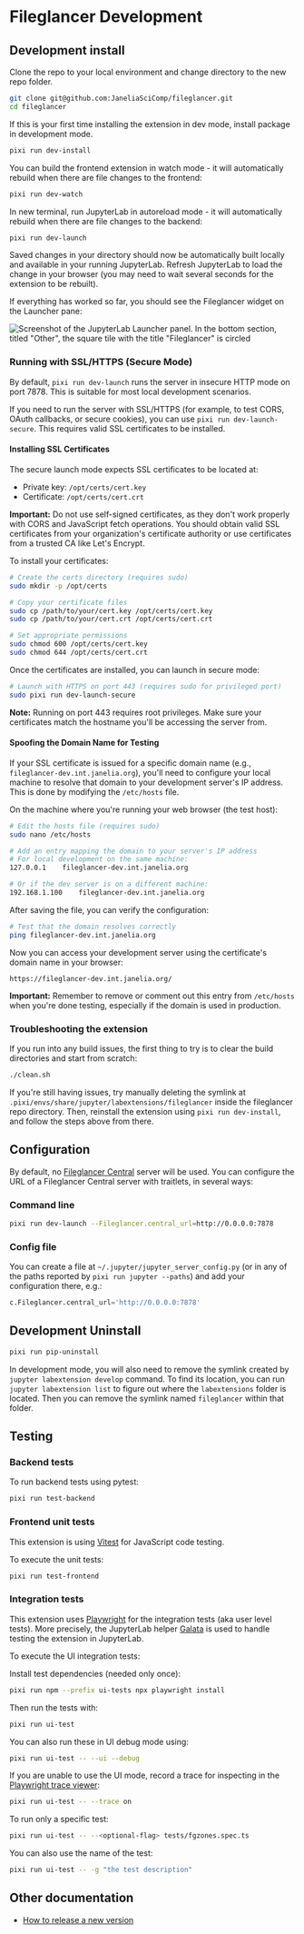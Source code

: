 # Fileglancer Development

## Development install

Clone the repo to your local environment and change directory to the new repo folder.

```bash
git clone git@github.com:JaneliaSciComp/fileglancer.git
cd fileglancer
```

If this is your first time installing the extension in dev mode, install package in development mode.

```bash
pixi run dev-install
```

You can build the frontend extension in watch mode - it will automatically rebuild when there are file changes to the frontend:

```bash
pixi run dev-watch
```

In new terminal, run JupyterLab in autoreload mode - it will automatically rebuild when there are file changes to the backend:

```bash
pixi run dev-launch
```

Saved changes in your directory should now be automatically built locally and available in your running JupyterLab. Refresh JupyterLab to load the change in your browser (you may need to wait several seconds for the extension to be rebuilt).

If everything has worked so far, you should see the Fileglancer widget on the Launcher pane:

![Screenshot of the JupyterLab Launcher panel. In the bottom section, titled "Other", the square tile with the title "Fileglancer" is circled](../assets/img/launcher.png)

### Running with SSL/HTTPS (Secure Mode)

By default, `pixi run dev-launch` runs the server in insecure HTTP mode on port 7878. This is suitable for most local development scenarios.

If you need to run the server with SSL/HTTPS (for example, to test CORS, OAuth callbacks, or secure cookies), you can use `pixi run dev-launch-secure`. This requires valid SSL certificates to be installed.

#### Installing SSL Certificates

The secure launch mode expects SSL certificates to be located at:

- Private key: `/opt/certs/cert.key`
- Certificate: `/opt/certs/cert.crt`

**Important:** Do not use self-signed certificates, as they don't work properly with CORS and JavaScript fetch operations. You should obtain valid SSL certificates from your organization's certificate authority or use certificates from a trusted CA like Let's Encrypt.

To install your certificates:

```bash
# Create the certs directory (requires sudo)
sudo mkdir -p /opt/certs

# Copy your certificate files
sudo cp /path/to/your/cert.key /opt/certs/cert.key
sudo cp /path/to/your/cert.crt /opt/certs/cert.crt

# Set appropriate permissions
sudo chmod 600 /opt/certs/cert.key
sudo chmod 644 /opt/certs/cert.crt
```

Once the certificates are installed, you can launch in secure mode:

```bash
# Launch with HTTPS on port 443 (requires sudo for privileged port)
sudo pixi run dev-launch-secure
```

**Note:** Running on port 443 requires root privileges. Make sure your certificates match the hostname you'll be accessing the server from.

#### Spoofing the Domain Name for Testing

If your SSL certificate is issued for a specific domain name (e.g., `fileglancer-dev.int.janelia.org`), you'll need to configure your local machine to resolve that domain to your development server's IP address. This is done by modifying the `/etc/hosts` file.

On the machine where you're running your web browser (the test host):

```bash
# Edit the hosts file (requires sudo)
sudo nano /etc/hosts

# Add an entry mapping the domain to your server's IP address
# For local development on the same machine:
127.0.0.1    fileglancer-dev.int.janelia.org

# Or if the dev server is on a different machine:
192.168.1.100    fileglancer-dev.int.janelia.org
```

After saving the file, you can verify the configuration:

```bash
# Test that the domain resolves correctly
ping fileglancer-dev.int.janelia.org
```

Now you can access your development server using the certificate's domain name in your browser:

```
https://fileglancer-dev.int.janelia.org/
```

**Important:** Remember to remove or comment out this entry from `/etc/hosts` when you're done testing, especially if the domain is used in production.

### Troubleshooting the extension

If you run into any build issues, the first thing to try is to clear the build directories and start from scratch:

```bash
./clean.sh
```

If you're still having issues, try manually deleting the symlink at `.pixi/envs/share/jupyter/labextensions/fileglancer` inside the fileglancer repo directory. Then, reinstall the extension using `pixi run dev-install`, and follow the steps above from there.

## Configuration

By default, no [Fileglancer Central](https://github.com/JaneliaSciComp/fileglancer-central) server will be used.
You can configure the URL of a Fileglancer Central server with traitlets, in several ways:

### Command line

```bash
pixi run dev-launch --Fileglancer.central_url=http://0.0.0.0:7878
```

### Config file

You can create a file at `~/.jupyter/jupyter_server_config.py` (or in any of the paths reported by `pixi run jupyter --paths`) and add your configuration there, e.g.:

```python
c.Fileglancer.central_url='http://0.0.0.0:7878'
```

## Development Uninstall

```bash
pixi run pip-uninstall
```

In development mode, you will also need to remove the symlink created by `jupyter labextension develop`
command. To find its location, you can run `jupyter labextension list` to figure out where the `labextensions`
folder is located. Then you can remove the symlink named `fileglancer` within that folder.

## Testing

### Backend tests

To run backend tests using pytest:

```bash
pixi run test-backend
```

### Frontend unit tests

This extension is using [Vitest](https://vitest.dev/) for JavaScript code testing.

To execute the unit tests:

```bash
pixi run test-frontend
```

### Integration tests

This extension uses [Playwright](https://playwright.dev/docs/intro) for the integration tests (aka user level tests).
More precisely, the JupyterLab helper [Galata](https://github.com/jupyterlab/jupyterlab/tree/master/galata) is used to handle testing the extension in JupyterLab.

To execute the UI integration tests:

Install test dependencies (needed only once):

```bash
pixi run npm --prefix ui-tests npx playwright install
```

Then run the tests with:

```bash
pixi run ui-test
```

You can also run these in UI debug mode using:

```bash
pixi run ui-test -- --ui --debug
```

If you are unable to use the UI mode, record a trace for inspecting in the [Playwright trace viewer](https://trace.playwright.dev):

```bash
pixi run ui-test -- --trace on
```

To run only a specific test:

```bash
pixi run ui-test -- --<optional-flag> tests/fgzones.spec.ts
```

You can also use the name of the test:

```bash
pixi run ui-test -- -g "the test description"
```

## Other documentation

- [How to release a new version](Release.md)
